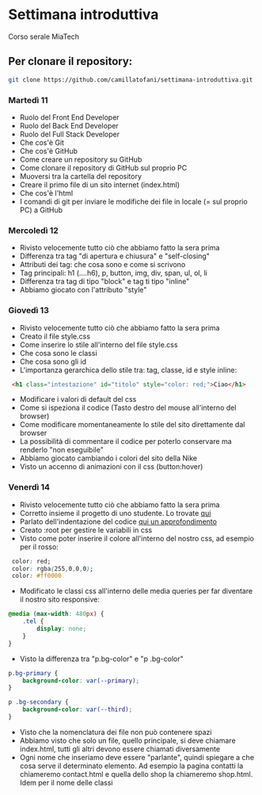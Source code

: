 # Settimana introduttiva
Corso serale MiaTech

## Per clonare il repository:
```bash
git clone https://github.com/camillatofani/settimana-introduttiva.git
```

### Martedì 11
- Ruolo del Front End Developer
- Ruolo del Back End Developer
- Ruolo del Full Stack Developer
- Che cos'è Git
- Che cos'è GitHub
- Come creare un repository su GitHub
- Come clonare il repository di GitHub sul proprio PC
- Muoversi tra la cartella del repository
- Creare il primo file di un sito internet (index.html)
- Che cos'è l'html
- I comandi di git per inviare le modifiche dei file in locale (= sul proprio PC) a GitHub

### Mercoledì 12
- Rivisto velocemente tutto ciò che abbiamo fatto la sera prima
- Differenza tra tag "di apertura e chiusura" e "self-closing"
- Attributi dei tag: che cosa sono e come si scrivono
- Tag principali: h1 (....h6), p, button, img, div, span, ul, ol, li
- Differenza tra tag di tipo "block" e tag ti tipo "inline"
- Abbiamo giocato con l'attributo "style"

### Giovedì 13
- Rivisto velocemente tutto ciò che abbiamo fatto la sera prima
- Creato il file style.css
- Come inserire lo stile all'interno del file style.css
- Che cosa sono le classi
- Che cosa sono gli id
- L'importanza gerarchica dello stile tra: tag, classe, id e style inline:
```html
 <h1 class="intestazione" id="titolo" style="color: red;">Ciao</h1>
```
- Modificare i valori di default del css
- Come si ispeziona il codice (Tasto destro del mouse all'interno del browser)
- Come modificare momentaneamente lo stile del sito direttamente dal browser
- La possibilità di commentare il codice per poterlo conservare ma renderlo "non eseguibile"
- Abbiamo giocato cambiando i colori del sito della Nike
- Visto un accenno di animazioni con il css (button:hover)

### Venerdì 14
- Rivisto velocemente tutto ciò che abbiamo fatto la sera prima
- Corretto insieme il progetto di uno studente. Lo trovate [qui](https://github.com/ValCode26/valentin-code.git)
- Parlato dell'indentazione del codice [qui un approfondimento](https://it.wikipedia.org/wiki/Indentazione)
- Creato :root per gestire le variabili in css
- Visto come poter inserire il colore all'interno del nostro css, ad esempio per il rosso:
```css
 color: red;
 color: rgba(255,0,0,0);
 color: #ff0000
```
- Modificato le classi css all'interno delle media queries per far diventare il nostro sito responsive:
```css
@media (max-width: 480px) {
	.tel {
		display: none;
	}
}
```
- Visto la differenza tra "p.bg-color" e "p .bg-color"
```css
p.bg-primary {
	background-color: var(--primary);
}

p .bg-secondary {
	background-color: var(--third);
}
```
- Visto che la nomenclatura dei file non può contenere spazi
- Abbiamo visto che solo un file, quello principale, si deve chiamare index.html, tutti gli altri devono essere chiamati diversamente
- Ogni nome che inseriamo deve essere "parlante", quindi spiegare a che cosa serve il determinato elemento. Ad esempio la pagina contatti la chiameremo contact.html e quella dello shop la chiameremo shop.html. Idem per il nome delle classi
